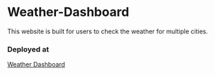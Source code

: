 # Weather-Dashboard
This website is built for users to check the weather for multiple cities. 
### Deployed at 
[Weather Dashboard](https://roxyvaught.github.io/Weather-Dashboard/)